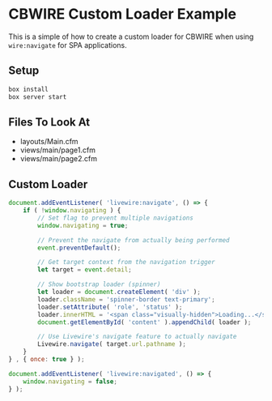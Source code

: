 # CBWIRE Custom Loader Example

This is a simple of how to create a custom loader for CBWIRE when using `wire:navigate` for SPA applications.

## Setup

```bash
box install
box server start
```

## Files To Look At

* layouts/Main.cfm
* views/main/page1.cfm
* views/main/page2.cfm

## Custom Loader

```js
document.addEventListener( 'livewire:navigate', () => {
    if ( !window.navigating ) {
        // Set flag to prevent multiple navigations
        window.navigating = true;

        // Prevent the navigate from actually being performed
        event.preventDefault();

        // Get target context from the navigation trigger
        let target = event.detail;

        // Show bootstrap loader (spinner)
        let loader = document.createElement( 'div' );
        loader.className = 'spinner-border text-primary';
        loader.setAttribute( 'role', 'status' );
        loader.innerHTML = '<span class="visually-hidden">Loading...</span>';
        document.getElementById( 'content' ).appendChild( loader );

        // Use Livewire's navigate feature to actually navigate
        Livewire.navigate( target.url.pathname );
    }
} , { once: true } );

document.addEventListener( 'livewire:navigated', () => {
    window.navigating = false;
} );
```